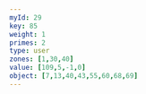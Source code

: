 ```yaml
---
myId: 29
key: 85
weight: 1
primes: 2
type: user
zones: [1,30,40]
value: [109,5,-1,0]
object: [7,13,40,43,55,60,68,69]
---
```

